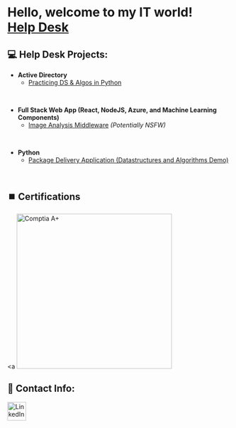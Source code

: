 <h1>Hello, welcome to my IT world! <br/><a href="https://www.linkedin.com/in/rashadhagen/">Help Desk</a>

<h2>💻 Help Desk Projects:</h2>

- **Active Directory**  
  - [Practicing DS & Algos in Python](https://github.com/joshmadakor1/Algorithms-Practice)

<br>

- **Full Stack Web App (React, NodeJS, Azure, and Machine Learning Components)**  
  - [Image Analysis Middleware](https://github.com/joshmadakor1/4chan-Image-Analysis-Middleware-C964) *_(Potentially NSFW)_*

<br>

- **Python**  
  - [Package Delivery Application (Datastructures and Algorithms Demo)](https://github.com/joshmadakor1/Package-Delivery-Pathfinding-Algorithm)

<br>

<h2>⏹️ Certifications</h2>

<a
  <img src="https://i.imgur.com/lLyQ03Z.png" alt="Comptia A+" width="350px" />
</a>
<br>

<h2> 📱 Contact Info:</h2>
<a href="https://www.linkedin.com/in/rashadhagen/">
  <img src="https://i.imgur.com/bYUDnOO.png" alt="LinkedIn" width="42px" />
</a>

<!--
